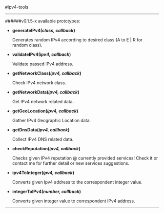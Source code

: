 #ipv4-tools
***

######v0.1.5-x available prototypes:

- **generateIPv4(*class, callback*)**

	Generates random IPv4 according to desired class (A to E | R for random class).

	
-	**validateIPv4(*ipv4, callback*)**

	Validate passed IPv4 address.


-	**getNetworkClass(*ipv4, callback*)**

	Check IPv4 network class.


-	**getNetworkData(*ipv4, callback*)**

	Get IPv4 network related data.


-	**getGeoLocation(*ipv4, callback*)**

	Gather IPv4 Geographic Location data.


-	**getDnsData(*ipv4, callback*)**

	Collect IPv4 DNS related data.


-	**checkReputation(*ipv4, callback*)**

	Checks given IPv4 reputation @ currently provided services!
	Check it or contact me for further detail or new services suggestions.
	

-	**ipv4ToInteger(*ipv4, callback*)**

	Converts given Ipv4 address to the correspondent integer value.


-	**integerToIPv4(*number, callback*)**

	Converts given integer value to correspondent IPv4 address.
***
